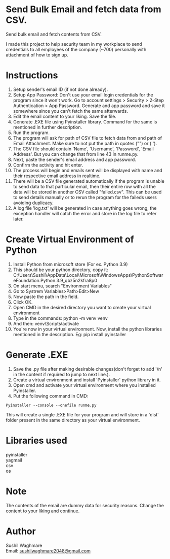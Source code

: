 # Send Bulk Email and fetch data from CSV.
Send bulk email and fetch contents from CSV.

I made this project to help security team in my workplace to send credentials to all employees of the company (~700) personally with attachment of how to sign up.

# Instructions
1. Setup sender's email ID (if not done already).
2. Setup App Password: Don't use your email login credentials for the program since it won't work. Go to account settings > Security > 2-Step Authentication > App Password. Generate and app password and save it somewhere since you can't fetch the same afterwards.
3. Edit the email content to your liking. Save the file.
4. Generate .EXE file using Pyinstaller library. Command for the same is mentioned in further description.
5. Run the program.
6. The program will ask for path of CSV file to fetch data from and path of Email Attachment. Make sure to not put the path in quotes ("") or ('').
7. The CSV file should contain 'Name', 'Username', 'Password', 'Email Address'. But you can change that from line 43 in runme.py.
8. Next, paste the sender's email address and app password.
9. Confirm the activity and hit enter.
10. The process will begin and emails sent will be displayed with name and their respective email address in realtime.
11. There will be a CSV file generated automatically if the program is unable to send data to that particular email, then their entire row with all the data will be stored in another CSV called "failed.csv". This can be used to send details manually or to rerun the program for the faileds users avoiding duplicacy.
12. A log file 'log.txt' will be generated in case anything goes wrong, the exception handler will catch the error and store in the log file to refer later.

# Create Virtual Environment of Python
1. Install Python from microsoft store (For ex. Python 3.9)
2. This should be your python directory, copy it:
   C:\Users\Sushil\AppData\Local\Microsoft\WindowsApps\PythonSoftwareFoundation.Python.3.9_qbz5n2kfra8p0
3. On start menu, search "Environment Variables"
4. Go to Systrem Variables>Path>Edit>New
5. Now paste the path in the field.
6. Click OK.
7. Open CMD in the desired directory you want to create your virtual environment
8. Type in the commands:
   python -m venv venv
9. And then:
   venv\Scripts\activate
10. You're now in your virtual environment. Now, install the python libraries mentioned in the description.
    Eg:
    pip install pyinstaller

# Generate .EXE
1. Save the .py file after making desirable changes(don't forget to add '/n' in the content if required to jump to next line.).
2. Create a virtual environment and install 'Pyinstaller' python library in it.
3. Open cmd and activate your virtual environment where you installed Pyinstaller.
4. Put the following command in CMD:
```
Pyinstaller --console --onefile runme.py
```
This will create a single .EXE file for your program and will store in a 'dist' folder present in the same directory as your virtual environment.

# Libraries used
pyinstaller <br>
yagmail <br>
csv <br>
os <br>

# Note
The contents of the email are dummy data for security reasons. Change the content to your liking and continue.

# Author
Sushil Waghmare <br>
Email: sushilwaghmare2048@gmail.com

